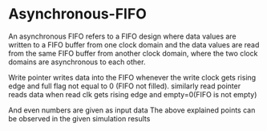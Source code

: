 # Asynchronous-FIFO
An asynchronous FIFO refers to a FIFO design where data values are written to a FIFO buffer from one clock domain and the data values are read from the same FIFO buffer from another clock domain, where the two clock domains are asynchronous to each other.

Write pointer writes data into the FIFO whenever the write clock gets rising edge and full flag not equal to 0 (FIFO not filled).
similarly read pointer reads data when read clk gets rising edge and empty=0(FIFO is not empty)

And even numbers are given as input data
The above explained points can be observed in the given simulation results
